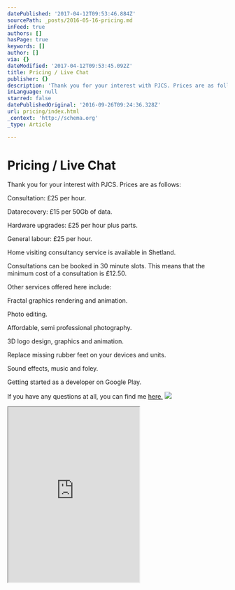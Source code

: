 ```yaml
---
datePublished: '2017-04-12T09:53:46.884Z'
sourcePath: _posts/2016-05-16-pricing.md
inFeed: true
authors: []
hasPage: true
keywords: []
author: []
via: {}
dateModified: '2017-04-12T09:53:45.092Z'
title: Pricing / Live Chat
publisher: {}
description: 'Thank you for your interest with PJCS. Prices are as follows:'
inLanguage: null
starred: false
datePublishedOriginal: '2016-09-26T09:24:36.328Z'
url: pricing/index.html
_context: 'http://schema.org'
_type: Article

---
```

# Pricing / Live Chat

Thank you for your interest with PJCS. Prices are as follows:

Consultation: £25 per hour.

Datarecovery: £15 per 50Gb of data.

Hardware upgrades: £25 per hour plus parts.

General labour: £25 per hour.

Home visiting consultancy service is available in Shetland.

Consultations can be booked in 30 minute slots. This means that the minimum cost of a consultation is £12.50\.

Other services offered here include:

Fractal graphics rendering and animation.

Photo editing.

Affordable, semi professional photography.

3D logo design, graphics and animation.

Replace missing rubber feet on your devices and units.

Sound effects, music and foley.

Getting started as a developer on Google Play.

If you have any questions at all, you can find me [here.][0]
![](https://the-grid-user-content.s3-us-west-2.amazonaws.com/c292bedd-9bb9-4570-a710-b45af49c8a89.jpg)

<iframe src="https://the-grid.github.io/ed-userhtml/?g=eJxNUbFuwyAQ3fMV1wmsxjCkXVw7VZV0qNQlYxVlQEBqKgou4FpV4n8v2InjW-7peNy7u1fe5TlsahYcg5NWQTqme8jz9aL03KkmrBcQAx9bw4OyBosldEvgGZyGhxQdGRu8baECtHp_6F52rN5-OLVrV-oRPU3MX-bAR5Ig3EkW5KuW39IEjEYtlN2o3Z4fInNI5zNM-nPhYbLEID8XagSRvD9kpGl9jZn7bJOAnzXub9AT5v8Mj3-Da-W87l2qYkG05SzpksbZYLnVUFVxyTqExhcInidYjKhA2dTmHhClnGlN-HAfoiy9oC8_u4o6JqVaMpHBmAlrGmnEplZa4OvwfYaF5cM-0QNlhI1GoPH06XIlvTpWJlPp1VU6t_Ufm6CNnA" height="400" style=""></iframe>



[0]: https://www.facebook.com/PhillipJohnsonConsultancy/timeline